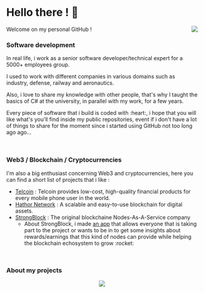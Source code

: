 <h1 >Hello there ! 👋</h1>
<p>
  <img align="right" src="https://komarev.com/ghpvc/?username=0xTheOldOne&label=Profile%20views&color=16c313&style=flat" />
  Welcome on my personal GitHub !
</p>

<h3>Software development</h3>
<p>In real life, i work as a senior software developer/technical expert for a 5000+ employees group.</p>
<p>I used to work with different companies in various domains such as industry, defense, railway and aeronautics.</p>
<p>Also, i love to share my knowledge with other people, that's why I taught the basics of C# at the university, in parallel with my work, for a few years.</p>
<p>Every piece of software that i build is coded with :heart:, i hope that you will like what's you'll find inside my public repositories, event if i don't have a lot of things to share for the moment since i started using GitHub not too long ago ago...</p>

<div class="mb-5">&nbsp;</div>

<h3>Web3 / Blockchain / Cryptocurrencies</h3>
<p>
  I'm also a big enthusiast concerning Web3 and cryptocurrencies, here you can find a short list of projects that i like :
  <ul>
    <li><a href="https://www.telco.in/" target="_blank" rel="noopener noreferrer">Telcoin</a> : Telcoin provides low-cost, high-quality financial products for every mobile phone user in the world.</li>
    <li><a href="https://hathor.network/" target="_blank" rel="noopener noreferrer">Hathor Network</a> : A scalable and easy-to-use blockchain for digital assets.</li>
    <li><a href="https://strongblock.com/" target="_blank" rel="noopener noreferrer">StrongBlock</a> : The original blockchaine Nodes-As-A-Service company
      <ul>
        <li>About StrongBlock, i made <a href="https://strong-rewards.herokuapp.com/" target="_blank" rel="noopener noreferrer">an app</a> that allows everyone that is taking part to the project or wants to be in to get some insights about rewards/earnings that this kind of nodes can provide while helping the blockchain echosystem to grow :rocket:</li>
      </ul>
    </li>
  </ul>
</p>

<div class="mb-5">&nbsp;</div>

<h3>About my projects</h3>
<div align="center">
  <img src="https://github-readme-stats.vercel.app/api/top-langs/?username=0xTheOldOne&layout=compact&langs_count=5&theme=github_dark" />
</div>

<!--
**0xTheOldOne/0xtheoldone** is a ✨ _special_ ✨ repository because its `README.md` (this file) appears on your GitHub profile.

Here are some ideas to get you started:

- 🔭 I’m currently working on ...
- 🌱 I’m currently learning ...
- 👯 I’m looking to collaborate on ...
- 🤔 I’m looking for help with ...
- 💬 Ask me about ...
- 📫 How to reach me: ...
- 😄 Pronouns: ...
- ⚡ Fun fact: ...
-->
